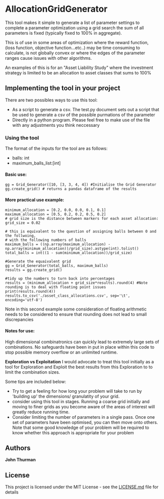 # AllocationGridGenerator

This tool makes it simple to generate a list of parameter settings to complete a parameter optimization using a grid search the sum of all parameters is fixed (typically fixed to 100% in aggregate). 

This is of use in some areas of optimization where the reward function, (loss function, objective function...etc..) may be time consuming to calculate, is not globally convex or where the edges of the parameter ranges cause issues with other algorithms.

An examples of this is for an "Asset Liability Study" where the investment strategy is limited to be an allocation to asset classes that sums to 100%

## Implementing the tool in your project

There are two possibles ways to use this tool:
* As a script to generate a csv. The test.py document sets out a script that be used to generate a csv of the possible purmations of the parameter
* Directly in a python program. Please feel free to make use of the file with any adjustments you think neccessary

### Using the tool 

The format of the inputs for the tool are as follows:
* balls: int
* maximum_balls_list:[int]

#### Basic use:

    gg = Grid_Generator([10, [3, 3, 4, 4]) #Initialise the Grid Generator
    gg.create_grid() # returns a pandas dataframe of the results

#### More practical use example:
    
    minimum_allocation = [0.2, 0.0, 0.0, 0.1, 0.1]
    maximum_allocation = [0.5, 0.2, 0.2, 0.5, 0.2]
    # grid size is the distance between markers for each asset allocation:
    grid_size = 0.02

    # this is equivalent to the question of assigning balls between 0 and the follwoing,
    # with the following numbers of balls
    maximum_balls = ((np.array(maximum_allocation) - np.array(minimum_allocation))/grid_size).astype(int).tolist()
    total_balls = int((1 - sum(minimum_allocation))/grid_size)

    #Generate the equaivalent grid
    gg = Grid_Generator(total_balls, maximum_balls)
    results = gg.create_grid()

    #tidy up the numbers to turn back into percentages
    results = (minimum_allocation + grid_size*results).round(4) #Note rounding is to deal with floating point issues
    print(results.round(4))
    results.to_csv('./asset_class_allocations.csv', sep='\t', encoding='utf-8')

Note in this second example some consideration of floating arithmetic needs to be considered to ensure that rounding does not lead to small discrepancies

#### Notes for use:
High dimensional combinatronics can quickly lead to extremely large sets of combinations. No safeguards have been in put in place within this code to stop possible memory overflow or an unlimited runtime. 

**Exploration vs Exploitation** 
I would advocate to treat this tool initially as a tool for Exploration and Exploit the best results from this Exploration to  to limit the combination sizes.

Some tips are included below:
* Try to get a feeling for how long your problem will take to run by 'building up' the dimensions/ granulatity of your grid.
* consider using this tool in stages. Running a coarse grid initially and moving to finer grids as you become aware of the areas of interest will greatly reduce running time.
* Consider limiting the number of parameters in a single pass. Once one set of parameters have been optimised, you can then move onto others. Note that some good knowledge of your problem will be required to know whether this approach is appropriate for your problem

## Authors

**John Thurman** 

## License

This project is licensed under the MIT License - see the [LICENSE.md](https://github.com/JRThurman01/AllocationGridGenerator/blob/master/LICENSE) file for details
